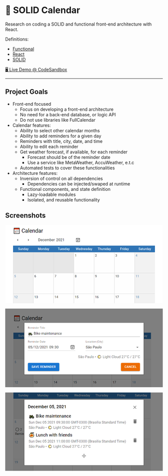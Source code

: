 # 📅 SOLID Calendar

Research on coding a SOLID and functional front-end architecture with React.

Definitions:

- [Functional][functional]
- [React][react]
- [SOLID][solid]

[🖥️ Live Demo @ CodeSandbox][live_demo]

---

## Project Goals

- Front-end focused
  - Focus on developing a front-end architecture
  - No need for a back-end database, or logic API
  - Do not use libraries like FullCalendar
- Calendar features:
  - Ability to select other calendar months
  - Ability to add reminders for a given day
  - Reminders with title, city, date, and time
  - Ability to edit each reminder
  - Get weather forecast, if available, for each reminder
    - Forecast should be of the reminder date
    - Use a service like MetaWeather, AccuWeather, e.t.c
  - Automated tests to cover these functionalities
- Architecture features:
  - Inversion of control on all dependencies
    - Dependencies can be injected/swaped at runtime
  - Functional components, and state definition
    - Lazy-loadable modules
    - Isolated, and reusable functionality

## Screenshots

![calendar screenshot](./assets/images/calendar-view.png)

![calendar screenshot](./assets/images/reminder-editor.png)

![calendar screenshot](./assets/images/reminder-list.png)

[solid]: https://en.wikipedia.org/wiki/SOLID

[functional]: https://en.wikipedia.org/wiki/Functional_programming

[react]: https://reactjs.org/

[live_demo]: https://codesandbox.io/s/github/hd-o/coding-challenge/tree/main/packages/solid-calendar
